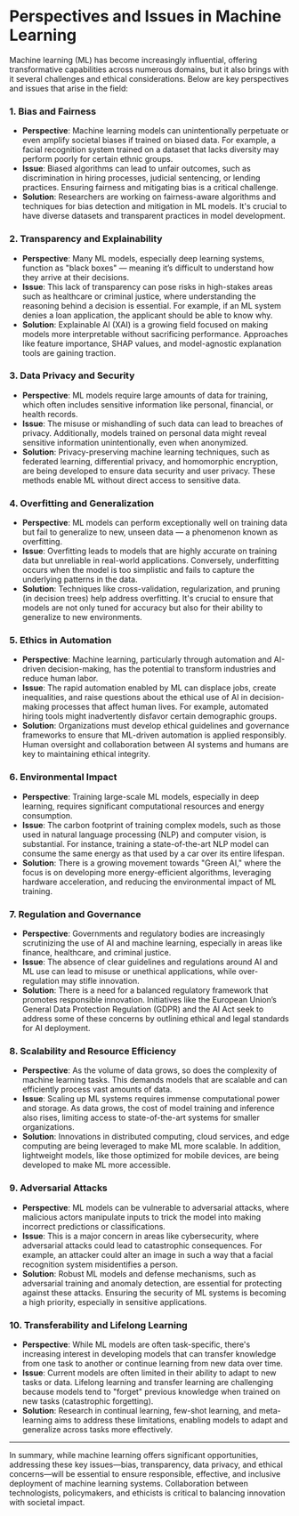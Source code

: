 # Perspectives and Issues in Machine Learning
Machine learning (ML) has become increasingly influential, offering transformative capabilities across numerous domains, but it also brings with it several challenges and ethical considerations. Below are key perspectives and issues that arise in the field:

### 1. **Bias and Fairness**
   - **Perspective**: Machine learning models can unintentionally perpetuate or even amplify societal biases if trained on biased data. For example, a facial recognition system trained on a dataset that lacks diversity may perform poorly for certain ethnic groups.
   - **Issue**: Biased algorithms can lead to unfair outcomes, such as discrimination in hiring processes, judicial sentencing, or lending practices. Ensuring fairness and mitigating bias is a critical challenge.
   - **Solution**: Researchers are working on fairness-aware algorithms and techniques for bias detection and mitigation in ML models. It's crucial to have diverse datasets and transparent practices in model development.

### 2. **Transparency and Explainability**
   - **Perspective**: Many ML models, especially deep learning systems, function as "black boxes" — meaning it’s difficult to understand how they arrive at their decisions.
   - **Issue**: This lack of transparency can pose risks in high-stakes areas such as healthcare or criminal justice, where understanding the reasoning behind a decision is essential. For example, if an ML system denies a loan application, the applicant should be able to know why.
   - **Solution**: Explainable AI (XAI) is a growing field focused on making models more interpretable without sacrificing performance. Approaches like feature importance, SHAP values, and model-agnostic explanation tools are gaining traction.

### 3. **Data Privacy and Security**
   - **Perspective**: ML models require large amounts of data for training, which often includes sensitive information like personal, financial, or health records.
   - **Issue**: The misuse or mishandling of such data can lead to breaches of privacy. Additionally, models trained on personal data might reveal sensitive information unintentionally, even when anonymized.
   - **Solution**: Privacy-preserving machine learning techniques, such as federated learning, differential privacy, and homomorphic encryption, are being developed to ensure data security and user privacy. These methods enable ML without direct access to sensitive data.

### 4. **Overfitting and Generalization**
   - **Perspective**: ML models can perform exceptionally well on training data but fail to generalize to new, unseen data — a phenomenon known as overfitting.
   - **Issue**: Overfitting leads to models that are highly accurate on training data but unreliable in real-world applications. Conversely, underfitting occurs when the model is too simplistic and fails to capture the underlying patterns in the data.
   - **Solution**: Techniques like cross-validation, regularization, and pruning (in decision trees) help address overfitting. It's crucial to ensure that models are not only tuned for accuracy but also for their ability to generalize to new environments.

### 5. **Ethics in Automation**
   - **Perspective**: Machine learning, particularly through automation and AI-driven decision-making, has the potential to transform industries and reduce human labor.
   - **Issue**: The rapid automation enabled by ML can displace jobs, create inequalities, and raise questions about the ethical use of AI in decision-making processes that affect human lives. For example, automated hiring tools might inadvertently disfavor certain demographic groups.
   - **Solution**: Organizations must develop ethical guidelines and governance frameworks to ensure that ML-driven automation is applied responsibly. Human oversight and collaboration between AI systems and humans are key to maintaining ethical integrity.

### 6. **Environmental Impact**
   - **Perspective**: Training large-scale ML models, especially in deep learning, requires significant computational resources and energy consumption.
   - **Issue**: The carbon footprint of training complex models, such as those used in natural language processing (NLP) and computer vision, is substantial. For instance, training a state-of-the-art NLP model can consume the same energy as that used by a car over its entire lifespan.
   - **Solution**: There is a growing movement towards "Green AI," where the focus is on developing more energy-efficient algorithms, leveraging hardware acceleration, and reducing the environmental impact of ML training.

### 7. **Regulation and Governance**
   - **Perspective**: Governments and regulatory bodies are increasingly scrutinizing the use of AI and machine learning, especially in areas like finance, healthcare, and criminal justice.
   - **Issue**: The absence of clear guidelines and regulations around AI and ML use can lead to misuse or unethical applications, while over-regulation may stifle innovation.
   - **Solution**: There is a need for a balanced regulatory framework that promotes responsible innovation. Initiatives like the European Union’s General Data Protection Regulation (GDPR) and the AI Act seek to address some of these concerns by outlining ethical and legal standards for AI deployment.

### 8. **Scalability and Resource Efficiency**
   - **Perspective**: As the volume of data grows, so does the complexity of machine learning tasks. This demands models that are scalable and can efficiently process vast amounts of data.
   - **Issue**: Scaling up ML systems requires immense computational power and storage. As data grows, the cost of model training and inference also rises, limiting access to state-of-the-art systems for smaller organizations.
   - **Solution**: Innovations in distributed computing, cloud services, and edge computing are being leveraged to make ML more scalable. In addition, lightweight models, like those optimized for mobile devices, are being developed to make ML more accessible.

### 9. **Adversarial Attacks**
   - **Perspective**: ML models can be vulnerable to adversarial attacks, where malicious actors manipulate inputs to trick the model into making incorrect predictions or classifications.
   - **Issue**: This is a major concern in areas like cybersecurity, where adversarial attacks could lead to catastrophic consequences. For example, an attacker could alter an image in such a way that a facial recognition system misidentifies a person.
   - **Solution**: Robust ML models and defense mechanisms, such as adversarial training and anomaly detection, are essential for protecting against these attacks. Ensuring the security of ML systems is becoming a high priority, especially in sensitive applications.

### 10. **Transferability and Lifelong Learning**
   - **Perspective**: While ML models are often task-specific, there's increasing interest in developing models that can transfer knowledge from one task to another or continue learning from new data over time.
   - **Issue**: Current models are often limited in their ability to adapt to new tasks or data. Lifelong learning and transfer learning are challenging because models tend to "forget" previous knowledge when trained on new tasks (catastrophic forgetting).
   - **Solution**: Research in continual learning, few-shot learning, and meta-learning aims to address these limitations, enabling models to adapt and generalize across tasks more effectively.

---

In summary, while machine learning offers significant opportunities, addressing these key issues—bias, transparency, data privacy, and ethical concerns—will be essential to ensure responsible, effective, and inclusive deployment of machine learning systems. Collaboration between technologists, policymakers, and ethicists is critical to balancing innovation with societal impact.